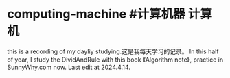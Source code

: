 # computing-machine   #计算机器   计算机
this is a recording of my dayliy studying.这是我每天学习的记录。
In this half of year, I study the DividAndRule with this book 《Algorithm note》, practice in SunnyWhy.com now.
Last edit at 2024.4.14.
